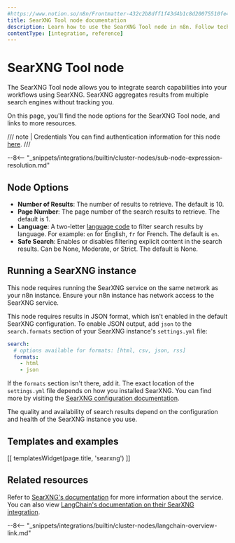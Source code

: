 ```yaml
---
#https://www.notion.so/n8n/Frontmatter-432c2b8dff1f43d4b1c8d20075510fe4
title: SearXNG Tool node documentation
description: Learn how to use the SearXNG Tool node in n8n. Follow technical documentation to integrate SearXNG Tool node into your workflows.
contentType: [integration, reference]
---
```


# SearXNG Tool node

The SearXNG Tool node allows you to integrate search capabilities into your workflows using SearXNG. SearXNG aggregates results from multiple search engines without tracking you.

On this page, you'll find the node options for the SearXNG Tool node, and links to more resources.

/// note | Credentials
You can find authentication information for this node [here](/integrations/builtin/credentials/searxng.md).
///

--8<-- "_snippets/integrations/builtin/cluster-nodes/sub-node-expression-resolution.md"

## Node Options

* **Number of Results**: The number of results to retrieve. The default is 10.
* **Page Number**: The page number of the search results to retrieve. The default is 1.
* **Language**: A two-letter [language code](https://en.wikipedia.org/wiki/List_of_ISO_639_language_codes) to filter search results by language. For example: `en` for English, `fr` for French. The default is `en`.
* **Safe Search**: Enables or disables filtering explicit content in the search results. Can be None, Moderate, or Strict. The default is None.

## Running a SearXNG instance

This node requires running the SearXNG service on the same network as your n8n instance. Ensure your n8n instance has network access to the SearXNG service.

This node requires results in JSON format, which isn't enabled in the default SearXNG configuration. To enable JSON output, add `json` to the `search.formats` section of your SearXNG instance's `settings.yml` file:

```yaml
search:
  # options available for formats: [html, csv, json, rss]
  formats:
    - html
    - json
```

If the `formats` section isn't there, add it. The exact location of the `settings.yml` file depends on how you installed SearXNG. You can find more by visiting the [SearXNG configuration documentation](https://docs.searxng.org/admin/installation-searxng.html#configuration).

The quality and availability of search results depend on the configuration and health of the SearXNG instance you use. 

## Templates and examples

<!-- see https://www.notion.so/n8n/Pull-in-templates-for-the-integrations-pages-37c716837b804d30a33b47475f6e3780 -->
[[ templatesWidget(page.title, 'searxng') ]]

## Related resources

Refer to [SearXNG's documentation](https://docs.searxng.org/) for more information about the service. You can also view [LangChain's documentation on their SearXNG integration](https://python.langchain.com/docs/integrations/tools/searx_search/).

--8<-- "_snippets/integrations/builtin/cluster-nodes/langchain-overview-link.md"

